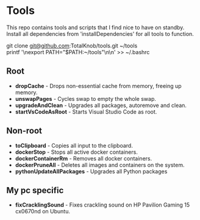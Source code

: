 # Tools
This repo contains tools and scripts that I find nice to have on standby. Install all dependencies from 'installDependencies' for all tools to function.

git clone git@github.com:TotalKnob/tools.git \~/tools  
printf '\nexport PATH="$PATH:\~/tools"\n\n' >> \~/.bashrc  

## Root
* **dropCache** - Drops non-essential cache from memory, freeing up memory.
* **unswapPages** - Cycles swap to empty the whole swap.
* **upgradeAndClean** - Upgrades all packages, autoremove and clean.
* **startVsCodeAsRoot** - Starts Visual Studio Code as root.

## Non-root
* **toClipboard** - Copies all input to the clipboard.
* **dockerStop** - Stops all active docker containers.
* **dockerContainerRm** - Removes all docker containers.
* **dockerPruneAll** - Deletes all images and containers on the system.
* **pythonUpdateAllPackages** - Upgrades all Python packages

## My pc specific
* **fixCracklingSound** - Fixes crackling sound on HP Pavilion Gaming 15 cx0670nd on Ubuntu.

